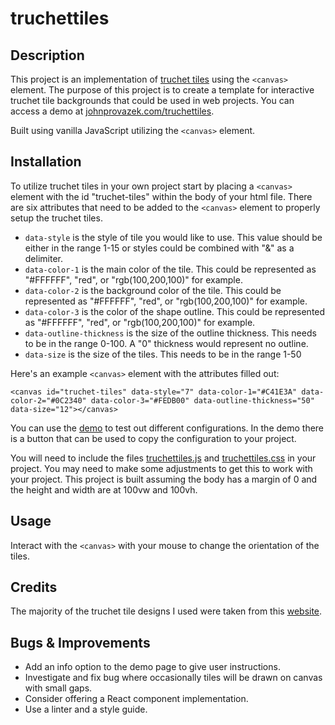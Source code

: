 # truchettiles

## Description

This project is an implementation of [truchet tiles](https://en.wikipedia.org/wiki/Truchet_tiles) using the `<canvas>` element. The purpose of this project is to create a template for interactive truchet tile backgrounds that could be used in web projects. You can access a demo at [johnprovazek.com/truchettiles](https://www.johnprovazek.com/truchettiles/).

Built using vanilla JavaScript utilizing the `<canvas>` element.

## Installation

To utilize truchet tiles in your own project start by placing a `<canvas>` element with the id "truchet-tiles" within the body of your html file. There are six attributes that need to be added to the `<canvas>` element to properly setup the truchet tiles.

- `data-style` is the style of tile you would like to use. This value should be either in the range 1-15 or styles could be combined with "&" as a delimiter.
- `data-color-1` is the main color of the tile. This could be represented as "#FFFFFF", "red", or "rgb(100,200,100)" for example. 
- `data-color-2` is the background color of the tile. This could be represented as "#FFFFFF", "red", or "rgb(100,200,100)" for example. 
- `data-color-3` is the color of the shape outline. This could be represented as "#FFFFFF", "red", or "rgb(100,200,100)" for example. 
- `data-outline-thickness` is the size of the outline thickness. This needs to be in the range 0-100. A "0" thickness would represent no outline.
- `data-size` is the size of the tiles. This needs to be in the range 1-50

Here's an example `<canvas>` element with the attributes filled out:
```
<canvas id="truchet-tiles" data-style="7" data-color-1="#C41E3A" data-color-2="#0C2340" data-color-3="#FEDB00" data-outline-thickness="50" data-size="12"></canvas>
```
You can use the [demo](https://www.johnprovazek.com/truchettiles/) to test out different configurations. In the demo there is a button that can be used to copy the configuration to your project.

You will need to include the files [truchettiles.js](./js/truchettiles.js) and [truchettiles.css](./css/truchettiles.css) in your project. You may need to make some adjustments to get this to work with your project. This project is built assuming the body has a margin of 0 and the height and width are at 100vw and 100vh.

## Usage

Interact with the `<canvas>` with your mouse to change the orientation of the tiles.

## Credits

The majority of the truchet tile designs I used were taken from this [website](http://arearugscarpet.blogspot.com/2014/04/the-curse-of-truchets-tiles.html).

## Bugs & Improvements

- Add an info option to the demo page to give user instructions.
- Investigate and fix bug where occasionally tiles will be drawn on canvas with small gaps.
- Consider offering a React component implementation.
- Use a linter and a style guide.
